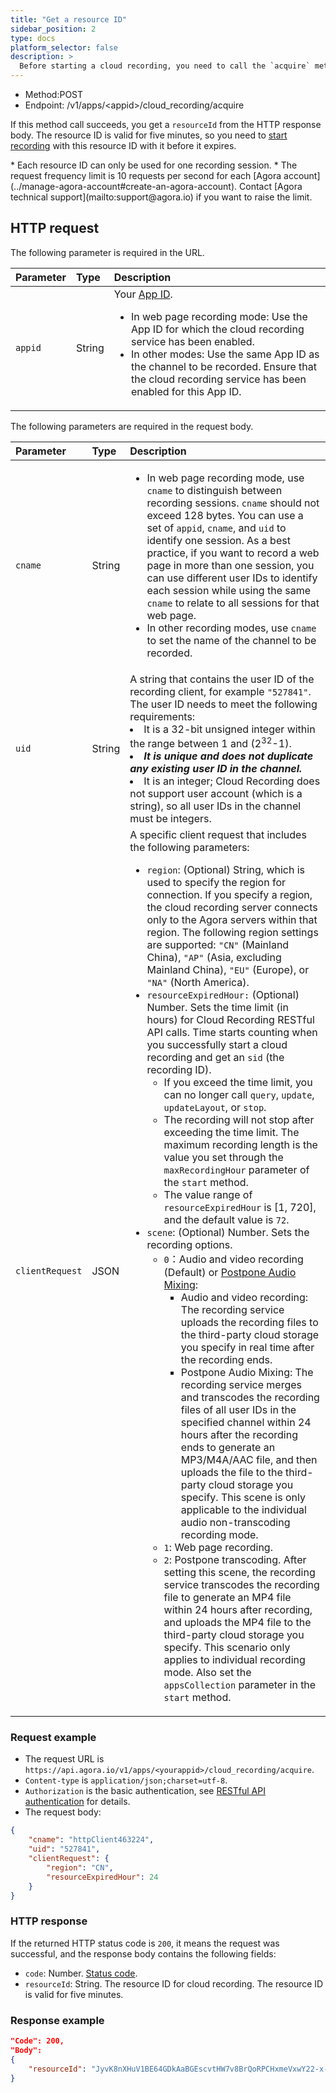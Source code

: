 ```yaml
---
title: "Get a resource ID"
sidebar_position: 2
type: docs
platform_selector: false
description: >
  Before starting a cloud recording, you need to call the `acquire` method get a resource ID.
---
```


- Method:POST
- Endpoint: /v1/apps/\<appid\>/cloud_recording/acquire

If this method call succeeds, you get a `resourceId` from the HTTP response body. The resource ID is valid for five minutes, so you need to [start recording](start) with this resource ID with it before it expires.

<Admonition type="info" title="Information">
* Each resource ID can only be used for one recording session.
* The request frequency limit is 10 requests per second for each [Agora account](../manage-agora-account#create-an-agora-account). Contact [Agora technical support](mailto:support@agora.io) if you want to raise the limit.
</Admonition>

## HTTP request

The following parameter is required in the URL.

| Parameter | Type   | Description                                                  |
| :-------- | :----- | :----------------------------------------------------------- |
| `appid`   | String |  Your [App ID](../manage-agora-account#get-the-app-id).<ul><li>In web page recording mode: Use the App ID for which the cloud recording service has been enabled.</li><li>In other modes: Use the same App ID as the channel to be recorded. Ensure that the cloud recording service has been enabled for this App ID.</li></ul>  |

The following parameters are required in the request body.

| Parameter       | Type   | Description |
| :-------------- | :----- |:------------------------------------|
| `cname`         | String | <ul><li>In web page recording mode, use `cname` to distinguish between recording sessions. `cname` should not exceed 128 bytes. You can use a set of `appid`, `cname`, and `uid` to identify one session. As a best practice, if you want to record a web page in more than one session, you can use different user IDs to identify each session while using the same `cname` to relate to all sessions for that web page.</li><li>In other recording modes, use `cname` to set the name of the channel to be recorded.</li></ul>                                   |
| `uid`           | String | A string that contains the user ID of the recording client, for example `"527841"`. The user ID needs to meet the following requirements: <li>It is a 32-bit unsigned integer within the range between 1 and (2<sup>32</sup>-1).</li><li><b><em>It is unique and does not duplicate any existing user ID in the channel. </em></b></li><li>It is an integer; Cloud Recording does not support user account (which is a string), so all user IDs in the channel must be integers.</li>                                                                               |
| `clientRequest` | JSON   | A specific client request that includes the following parameters:  <ul><li>`region`: (Optional) String, which is used to specify the region for connection. If you specify a region, the cloud recording server connects only to the Agora servers within that region. The following region settings are supported: `"CN"` (Mainland China), `"AP"` (Asia, excluding Mainland China), `"EU"` (Europe), or `"NA"` (North America).</li><li> `resourceExpiredHour:` (Optional) Number. Sets the time limit (in hours) for Cloud Recording RESTful API calls. Time starts counting when you successfully start a cloud recording and get an `sid` (the recording ID).<ul><li> If you exceed the time limit, you can no longer call `query`, `update`, `updateLayout`, or `stop`. </li><li>The recording will not stop after exceeding the time limit. The maximum recording length is the value you set through the `maxRecordingHour` parameter of the `start` method.</li><li>The value range of `resourceExpiredHour` is [1, 720], and the default value is `72`.</li></ul></li> <li>`scene`: (Optional) Number. Sets the recording options. <ul><li>`0`：Audio and video recording (Default) or [Postpone Audio Mixing](../../develop/individual-nontranscoding#implement-an-postpone-audio-mixing):<ul> <li>Audio and video recording: The recording service uploads the recording files to the third-party cloud storage you specify in real time after the recording ends.</li><li>Postpone Audio Mixing: The recording service merges and transcodes the recording files of all user IDs in the specified channel within 24 hours after the recording ends to generate an MP3/M4A/AAC file, and then uploads the file to the third-party cloud storage you specify. This scene is only applicable to the individual audio non-transcoding recording mode.</li> </ul>  </li> <li>`1`: Web page recording.</li><li>`2`: Postpone transcoding. After setting this scene, the recording service transcodes the recording file to generate an MP4 file within 24 hours after recording, and uploads the MP4 file to the third-party cloud storage you specify. This scenario only applies to individual recording mode. Also set the `appsCollection` parameter in the `start` method.</li></ul> </li> </ul> |

### Request example

- The request URL is `https://api.agora.io/v1/apps/<yourappid>/cloud_recording/acquire`.
- `Content-type` is `application/json;charset=utf-8`.
- `Authorization` is the basic authentication, see [RESTful API authentication](../restful-authentication) for details.
- The request body:

```json
{
    "cname": "httpClient463224",
    "uid": "527841",
    "clientRequest": {
        "region": "CN",
        "resourceExpiredHour": 24
    }
}
```

### HTTP response

If the returned HTTP status code is `200`, it means the request was successful, and the response body contains the following fields:
- `code`: Number. [Status code](../common-errors#status-codes).
- `resourceId`: String. The resource ID for cloud recording. The resource ID is valid for five minutes.


### Response example

```json
"Code": 200,
"Body":
{
    "resourceId": "JyvK8nXHuV1BE64GDkAaBGEscvtHW7v8BrQoRPCHxmeVxwY22-x-kv4GdPcjZeMzoCBUCOr9q-k6wBWMC7SaAkZ_4nO3JLqYwM1bL1n6wKnnD9EC9waxJboci9KUz2WZ4YJrmcJmA7xWkzs_L3AnNwdtcI1kr_u1cWFmi9BWAWAlNd7S7gfoGuH0tGi6CNaOomvr7-ILjPXdCYwgty1hwT6tbAuaW1eqR0kOYTO0Z1SobpBxu1czSFh1GbzGvTZG"
}
```